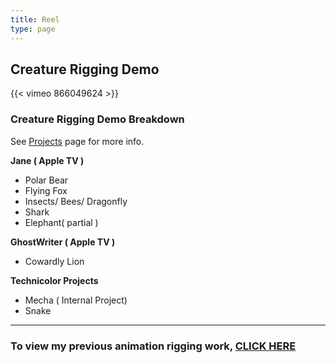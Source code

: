 ```yaml
---
title: Reel
type: page
---
```


## Creature Rigging Demo
{{< vimeo 866049624 >}}
<!-- [Go To Vimeo](https://vimeo.com/866049624) -->
<!-- ![Alt Text](https://media.giphy.com/media/vFKqnCdLPNOKc/giphy.gif) -->


### Creature Rigging Demo Breakdown
See [Projects](/projects/) page for more info.

**Jane ( Apple TV )**
- Polar Bear
- Flying Fox
- Insects/ Bees/ Dragonfly
- Shark
- Elephant( partial )

**GhostWriter ( Apple TV )**
- Cowardly Lion 

**Technicolor Projects**
- Mecha ( Internal Project)
- Snake


---

### To view my previous animation rigging work, [CLICK HERE](/legacy_reel/)